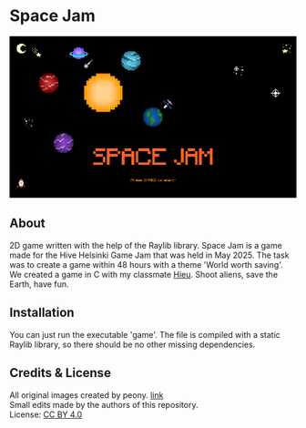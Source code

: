 # Space Jam

<p align="center">
    <img width="800" src="screenshot.png" alt="screenshot">
</p>

## About
2D game written with the help of the Raylib library. Space Jam is a game made for the Hive Helsinki Game Jam that was held in May 2025.
The task was to create a game within 48 hours with a theme 'World worth saving'. We created a game in C with my classmate [Hieu](https://github.com/hieutrpham).
Shoot aliens, save the Earth, have fun.

## Installation
You can just run the executable 'game'. The file is compiled with a static Raylib library, so there should be no other missing dependencies.

## Credits & License
All original images created by peony. [link](https://opengameart.org/content/space-pixel-art)<br/>
Small edits made by the authors of this repository.<br/>
License: [CC BY 4.0](https://creativecommons.org/licenses/by/4.0/)
